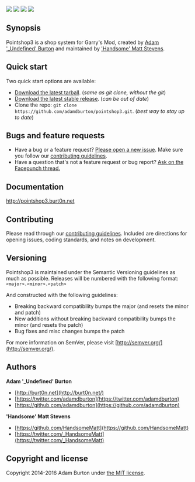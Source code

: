 [![](https://img.shields.io/github/stars/adamdburton/pointshop3.svg?style=social&label=Star)]()
[![](https://img.shields.io/github/issues-raw/adamdburton/pointshop3.svg)]()
[![](https://img.shields.io/github/release/adamdburton/pointshop3.svg)]()
[![](https://img.shields.io/github/license/adamdburton/pointshop3.svg)]()

## Synopsis

Pointshop3 is a shop system for Garry's Mod, created by [Adam '_Undefined' Burton](https://github.com/adamdburton) and maintained by ['Handsome' Matt Stevens](https://github.com/HandsomeMatt).

## Quick start

Two quick start options are available:

* [Download the latest tarball](https://github.com/adamdburton/pointshop3/archive/master.zip). (*same as git clone, without the git*)
* [Download the latest stable release](https://github.com/adamdburton/pointshop3/releases). (*can be out of date*)
* Clone the repo: `git clone https://github.com/adamdburton/pointshop3.git`. (*best way to stay up to date*)

## Bugs and feature requests

* Have a bug or a feature request? [Please open a new issue](https://github.com/adamdburton/pointshop3/issues). Make sure you follow our [contributing guidelines](https://github.com/adamdburton/pointshop3/blob/master/CONTRIBUTING.md).
* Have a question that's not a feature request or bug report? [Ask on the Facepunch thread.](http://facepunch.com/threads/1286577)

## Documentation

http://pointshop3.burt0n.net

## Contributing

Please read through our [contributing guidelines](https://github.com/adamdburton/pointshop3/blob/master/CONTRIBUTING.md). Included are directions for opening issues, coding standards, and notes on development.

## Versioning

Pointshop3 is maintained under the Semantic Versioning guidelines as much as possible. Releases will be numbered with the following format: `<major>.<minor>.<patch>`

And constructed with the following guidelines:

* Breaking backward compatibility bumps the major (and resets the minor and patch)
* New additions without breaking backward compatibility bumps the minor (and resets the patch)
* Bug fixes and misc changes bumps the patch

For more information on SemVer, please visit [http://semver.org/](http://semver.org/).

## Authors

**Adam '_Undefined' Burton**

+ [http://burt0n.net](http://burt0n.net/)
+ [https://twitter.com/adamdburton](https://twitter.com/adamdburton)
+ [https://github.com/adamdburton](https://github.com/adamdburton)

**'Handsome' Matt Stevens**

+ [https://github.com/HandsomeMatt](https://github.com/HandsomeMatt)
+ [https://twitter.com/_HandsomeMatt](https://twitter.com/_HandsomeMatt)

## Copyright and license

Copyright 2014-2016 Adam Burton under [the MIT license](LICENSE).
